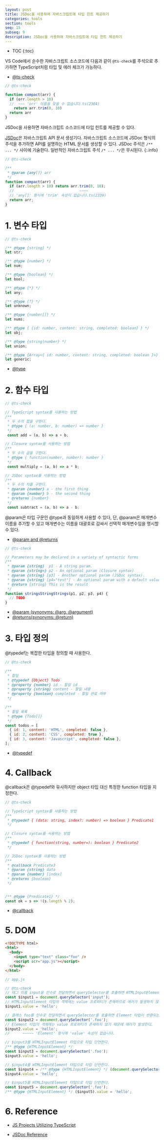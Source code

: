 ```yaml
---
layout: post
title: JSDoc을 사용하여 자바스크립트에 타입 힌트 제공하기
categories: tools
section: tools
seq: 15
subseq: 9
description: JSDoc을 사용하여 자바스크립트에 타입 힌트 제공하기
---
```


* TOC
{:toc}

VS Code에서 순수한 자바스크립트 소스코드에 다음과 같이 `@ts-check`를 주석으로 추가하면 TypeScript처럼 타입 및 에러 체크가 가능하다.

- [@ts-check](https://www.typescriptlang.org/docs/handbook/intro-to-js-ts.html#ts-check)

```javascript
// @ts-check

function compact(arr) {
  if (orr.length > 10)
  //  ~~~ 'orr' 이름을 찾을 수 없습니다.ts(2304)
    return arr.trim(0, 10)
  return arr
}
```

JSDoc을 사용하면 자바스크립트 소스코드에 타입 힌트를 제공할 수 있다.

[JSDoc](https://jsdoc.app)은 자바스크립트 API 문서 생성기다. 자바스크립트 소스코드에 JSDoc 형식의 주석을 추가하면 API를 설명하는 HTML 문서를 생성할 수 있다. JSDoc 주석은 `/** ... */` 사이에 기술한다. 일반적인 자바스크립트 주석 `/* ... */`은 무시된다.
{:.info}

```javascript
// @ts-check

/**
 * @param {any[]} arr
 */
function compact(arr) {
  if (arr.length > 10) return arr.trim(0, 10);
  //                              ~~~~
  // 'any[]' 형식에 'trim' 속성이 없습니다.ts(2339)
  return arr;
}
```

# 1. 변수 타입

```javascript
// @ts-check

/** @type {string} */
let str;

/** @type {number} */
let num;

/** @type {boolean} */
let bool;

/** @type {*} */
let any;

/** @type {?} */
let unknown;

/** @type {number[]} */
let nums;

/** @type { {id: number, content: string, completed: boolean} } */
let obj;

/** @type {string|number} */
let union;

/** @type {Array<{ id: number, content: string, completed: boolean }>} */
let generic;
```

- [@type](https://jsdoc.app/tags-type.html)

# 2. 함수 타입

```javascript
// @ts-check

// TypeScript syntax를 사용하는 방법
/**
 * 두 수의 합을 구한다.
 * @type { (a: number, b: number) => number }
 */
 const add = (a, b) => a + b;

// Closure syntax를 사용하는 방법
/**
 * 두 수의 곱을 구한다.
 * @type { function(number, number): number }
 */
 const multiply = (a, b) => a * b;

// JSDoc syntax를 사용하는 방법
/**
 * 두 수의 차를 구한다.
 * @param {number} a - the first thing
 * @param {number} b - the second thing
 * @returns {number}
 */
 const subtract = (a, b) => a - b;
```

@param은 타입 구문인 @type과 동일하게 사용할 수 있다, 단, @param은 매개변수 이름을 추가할 수 있고 매개변수는 이름을 대괄호로 감싸서 선택적 매개변수임을 명시할 수 있다.

- [@param and @returns](https://www.typescriptlang.org/docs/handbook/jsdoc-supported-types.html#param-and-returns)

```javascript
// @ts-check

// Parameters may be declared in a variety of syntactic forms
/**
 * @param {string}  p1 - A string param.
 * @param {string=} p2 - An optional param (Closure syntax)
 * @param {string} [p3] - Another optional param (JSDoc syntax).
 * @param {string} [p4="test"] - An optional param with a default value
 * @return {string} This is the result
 */
function stringsStringStrings(p1, p2, p3, p4) {
  // TODO
}
```

- [@param (synonyms: @arg, @argument)](https://jsdoc.app/tags-param.html)
- [@returns(synonyms: @return)](https://jsdoc.app/tags-returns.html)

# 3. 타입 정의

@typedef는 복잡한 타입을 정의할 때 사용한다.

```javascript
// @ts-check

/**
 * 할일
 * @typedef {Object} Todo
 * @property {number} id - 할일 id
 * @property {string} content - 할일 내용
 * @property {boolean} completed - 할일 완료 여부
 */

/**
 * 할일 목록
 * @type {Todo[]}
 */
const todos = [
  { id: 1, content: 'HTML', completed: false },
  { id: 2, content: 'CSS', completed: true },
  { id: 3, content: 'Javascript', completed: false },
];
```

- [@typedef](https://jsdoc.app/tags-typedef.html)

# 4. Callback

@callback은 @typedef와 유사하지만 object 타입 대신 특정한 function 타입을 지정한다.

```javascript
// @ts-check

// TypeScript syntax를 사용하는 방법
/**
 * @typedef { (data: string, index?: number) => boolean } Predicate1
 */

// Closure syntax를 사용하는 방법
/**
 * @typedef { function(string, number=): boolean } Predicate2
 */

// JSDoc syntax를 사용하는 방법
/**
 * @callback Predicate3
 * @param {string} data
 * @param {number} [index]
 * @returns {boolean}
 */


/** @type {Predicate1} */
const ok = s => !(s.length % 2);
```

- [@callback](https://jsdoc.app/tags-callback.html)

# 5. DOM

```html
<!DOCTYPE html>
<html>
  <body>
    <input type="text" class="foo" />
    <script scr="app.js"></script>
  </body>
</html>
```

```javascript
// app.js

// @ts-check
// 태그 이름 input을 인수로 전달하면서 querySelector를 호출하면 HTMLInputElement 타입이 반환되는 것으로 인식한다.
const $input1 = document.querySelector('input');
// HTMLInputElement 타입의 객체에는 value 프로퍼티가 존재하므로 에러가 발생하지 않는디.
$input1.value = 'hello';

// 클래스 foo를 인수로 전달하면서 querySelector를 호출하면 Element 타입이 반환되는 것으로 인식한다.
const $input2 = document.querySelector('.foo');
// Element 타입의 객체에는 value 프로퍼티가 존재하지 않기 때문에 에러가 발생한디.
$input2.value = 'hello';
//      ~~~~~ 'Element' 형식에 'value' 속성이 없습니다.

// $input3를 HTMLInputElement 타입으로 타입 단언한다.
/** @type {HTMLInputElement} */
const $input3 = document.querySelector('.foo');
$input3.value = 'hello';

// $input4를 HTMLInputElement 타입으로 타입 단언한다.
const $input4 = /** @type {HTMLInputElement} */ (document.querySelector('.foo'));
$input4.value = 'hello';

// $input5를 HTMLInputElement 타입으로 타입 단언한다.
const $input5 = document.querySelector('.foo');
/** @type {HTMLInputElement} */ ($input5).value = 'hello';
```

# 6. Reference

- [JS Projects Utilizing TypeScript](https://www.typescriptlang.org/docs/handbook/intro-to-js-ts.html)

- [JSDoc Reference](https://www.typescriptlang.org/docs/handbook/jsdoc-supported-types.html)
